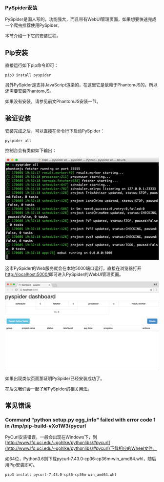 ### PySpider安装

PySpider是国人写的，功能强大，而且带有WebUI管理页面，如果想要快速完成一个爬虫推荐使用PySpider。

本节介绍一下它的安装过程。

## Pip安装

直接运行如下pip命令即可：

```
pip3 install pyspider
```

另外PySpider是支持JavaScript渲染的，在这里它是依赖于PhantomJS的，所以还需要安装PhantomJS。

如果没有安装，请参见前文PhantomJS安装一节。

## 验证安装

安装完成之后，可以直接在命令行下启动PySpider：

```
pyspider all
```

控制台会有类似如下输出：

![](./assets/2017-06-05-19-32-30.jpg)

这市PySpider的Web服务就会在本地5000端口运行，直接在浏览器打开[http://localhost:5000/](http://localhost:5000/)即可进入PySpider的WebUI管理页面。


![](./assets/2017-06-05-19-35-00.png)

如果出现类似页面那证明PySpider已经安装成功了。

在后文我们会一起了解PySpider的相关用法。

##  常见错误

###     Command "python setup.py egg_info" failed with error code 1 in /tmp/pip-build-vXo1W3/pycurl

PyCurl安装错误，一般会出现在Windows下，到[http://www.lfd.uci.edu/~gohlke/pythonlibs/#pycurl](http://www.lfd.uci.edu/~gohlke/pythonlibs/#pycurl)下载相应的Wheel文件。

如64位，Python3.6则下载pycurl‑7.43.0‑cp36‑cp36m‑win_amd64.whl，随后用Pip安装即可。

```
pip3 install pycurl‑7.43.0‑cp36‑cp36m‑win_amd64.whl
```

